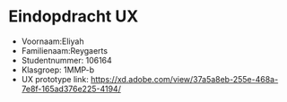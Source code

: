 # Eindopdracht UX

- Voornaam:Eliyah
- Familienaam:Reygaerts
- Studentnummer: 106164
- Klasgroep: 1MMP-b
- UX prototype link: https://xd.adobe.com/view/37a5a8eb-255e-468a-7e8f-165ad376e225-4194/
